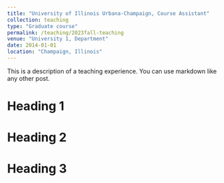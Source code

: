 ```yaml
---
title: "University of Illinois Urbana-Champaign, Course Assistant"
collection: teaching
type: "Graduate course"
permalink: /teaching/2023fall-teaching
venue: "University 1, Department"
date: 2014-01-01
location: "Champaign, Illinois"
---
```


This is a description of a teaching experience. You can use markdown like any other post.

Heading 1
======

Heading 2
======

Heading 3
======
